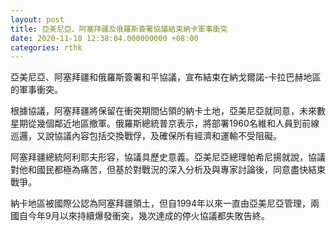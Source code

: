 ```yaml
---
layout: post
title: 亞美尼亞、阿塞拜疆及俄羅斯簽署協議結束納卡軍事衝突
date: 2020-11-10 12:38:04.000000000 +08:00
categories: rthk
---
```


亞美尼亞、阿塞拜疆和俄羅斯簽署和平協議，宣布結束在納戈爾諾-卡拉巴赫地區的軍事衝突。

根據協議，阿塞拜疆將保留在衝突期間佔領的納卡土地，亞美尼亞就同意，未來數星期從幾個鄰近地區撤軍。俄羅斯總統普京表示，將部署1960名維和人員到前線巡邏，又說協議內容包括交換戰俘，及確保所有經濟和運輸不受阻礙。

阿塞拜疆總統阿利耶夫形容，協議具歷史意義。亞美尼亞總理帕希尼揚就說，協議對他和國民都極為痛苦，但基於對戰況的深入分析及與專家討論後，同意盡快結束戰爭。

納卡地區被國際公認為阿塞拜疆領土，但自1994年以來一直由亞美尼亞管理，兩國自今年9月以來持續爆發衝突，幾次達成的停火協議都失敗告終。
